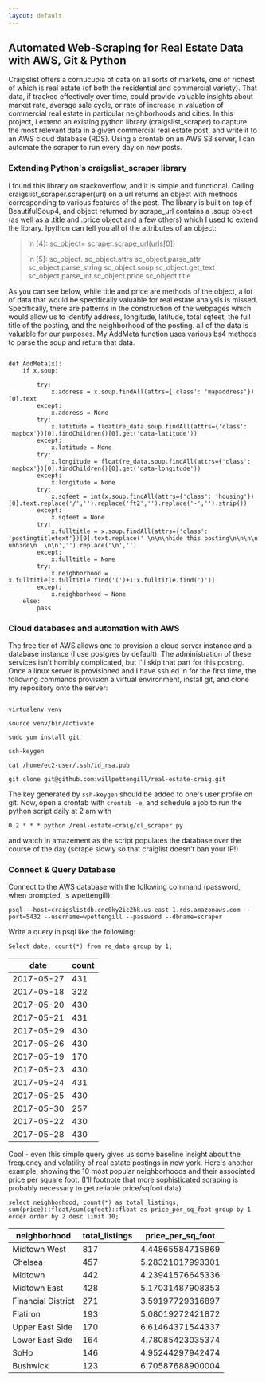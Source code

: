 ```yaml
---
layout: default
---
```


## Automated Web-Scraping for Real Estate Data with AWS, Git & Python
Craigslist offers a cornucupia of data on all sorts of markets, one of richest of which is real estate (of both the residential and commercial variety). That data, if tracked effectively over time, could provide valuable insights about market rate, average sale cycle, or rate of increase in valuation of commercial real estate in particular neighborhoods and cities. In this project, I extend an existing python library (craigslist_scraper) to capture the most relevant data in a given commercial real estate post, and write it to an AWS cloud database (RDS). Using a crontab on an AWS S3 server, I can automate the scraper to run every day on new posts.

### Extending Python's craigslist_scraper library
I found this library on stackoverflow, and it is simple and functional. Calling craigslist_scraper.scraper(url) on a url returns an object with methods corresponding to various features of the post. The library is built on top of BeautifulSoup4, and object returned by scrape_url contains a .soup object (as well as a .title and .price object and a few others) which I used to extend the library. Ipython can tell you all of the attributes of an object:

> In [4]: sc_object= scraper.scrape_url(urls[0])
> 
> In [5]: sc_object.<tab>
> sc_object.attrs         sc_object.parse_attr    sc_object.parse_string  sc_object.soup
> sc_object.get_text      sc_object.parse_int     sc_object.price         sc_object.title

As you can see below, while title and price are methods of the object, a lot of data that would be specifically valuable for real estate analysis is missed. Specifically, there are patterns in the construction of the webpages which would allow us to identify address, longitude, latitude, total sqfeet, the full title of the posting, and the neighborhood of the posting. all of the data is valuable for our purposes. My AddMeta function uses various bs4 methods to parse the soup and return that data.

```

def AddMeta(x):
	if x.soup:
		
		try:
			x.address = x.soup.findAll(attrs={'class': 'mapaddress'})[0].text
		except:
			x.address = None	
		try:	
			x.latitude = float(re_data.soup.findAll(attrs={'class': 'mapbox'})[0].findChildren()[0].get('data-latitude'))
		except:
			x.latitude = None	
		try:	
			x.longitude = float(re_data.soup.findAll(attrs={'class': 'mapbox'})[0].findChildren()[0].get('data-longitude'))
		except:
			x.longitude = None
		try:	
			x.sqfeet = int(x.soup.findAll(attrs={'class': 'housing'})[0].text.replace('/','').replace('ft2','').replace('-','').strip())
		except:
			x.sqfeet = None
		try:	
			x.fulltitle = x.soup.findAll(attrs={'class': 'postingtitletext'})[0].text.replace(' \n\n\nhide this posting\n\n\n\n    unhide\n  \n\n','').replace('\n','')
		except:
			x.fulltitle = None
		try:	
			x.neighborhood = x.fulltitle[x.fulltitle.find('(')+1:x.fulltitle.find(')')]
		except:
			x.neighborhood = None
	else:
		pass

```

### Cloud databases and automation with AWS

The free tier of AWS allows one to provision a cloud server instance and a database instance (I use postgres by default). The administration of these services isn't horribly complicated, but I'll skip that part for this posting. Once a linux server is provisioned and I have ssh'ed in for the first time, the following commands provision a virtual environment, install git, and clone my repository onto the server:

```

virtualenv venv

source venv/bin/activate

sudo yum install git

ssh-keygen

cat /home/ec2-user/.ssh/id_rsa.pub

git clone git@github.com:willpettengill/real-estate-craig.git 

```

The key generated by ```ssh-keygen``` should be added to one's user profile on git. Now, open a crontab with ```crontab -e```, and schedule a job to run the python script daily at 2 am with

 ```0 2 * * * python /real-estate-craig/cl_scraper.py``` 

 and watch in amazement as the script populates the database over the course of the day (scrape slowly so that craiglist doesn't ban your IP!)


### Connect & Query Database

Connect to the AWS database with the following command (password, when prompted, is wpettengill): 

`psql --host=craigslistdb.cnc0ky2ic2hk.us-east-1.rds.amazonaws.com --port=5432 --username=wpettengill --password --dbname=scraper`

Write a query in psql like the following:

`Select date, count(*) from re_data group by 1;`

date | count
--- | ---
 2017-05-27 |   431
 2017-05-18 |   322
 2017-05-20 |   430
 2017-05-21 |   431
 2017-05-29 |   430
 2017-05-26 |   430
 2017-05-19 |   170
 2017-05-23 |   430
 2017-05-24 |   431
 2017-05-25 |   430
 2017-05-30 |   257
 2017-05-22 |   430
 2017-05-28 |   430

Cool - even this simple query gives us some baseline insight about the frequency and volatility of real estate postings in new york. Here's another example, showing the 10 most popular neighborhoods and their associated price per square foot. (I'll footnote that more sophisticated scraping is probably necessary to get reliable price/sqfoot data)

`select neighborhood, count(*) as total_listings, sum(price)::float/sum(sqfeet)::float as price_per_sq_foot group by 1 order order by 2 desc limit 10;`

neighborhood    | total_listings | price_per_sq_foot
--- | --- | ---
 Midtown West       |            817 |  4.44865584715869
 Chelsea            |            457 |  5.28321017993301
 Midtown            |            442 |  4.23941576645336
 Midtown East       |            428 |  5.17031487908353
 Financial District |            271 |  3.59197729316897
 Flatiron           |            193 |  5.08019272421872
 Upper East Side    |            170 |  6.61464371544337
 Lower East Side    |            164 |  4.78085423035374
 SoHo               |            146 |  4.95244297942474
 Bushwick           |            123 |  6.70587688900004

